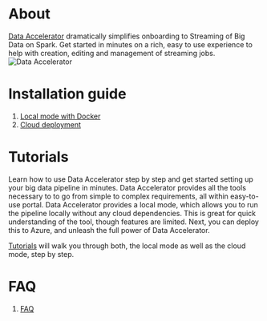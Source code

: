 # About
[Data Accelerator](home) dramatically simplifies onboarding to Streaming of Big Data on Spark. Get started in minutes on a rich, easy to use experience to help with creation, editing and management of streaming jobs.<br/>
![Data Accelerator](https://github.com/Microsoft/data-accelerator/wiki/tutorials/images/prop-race-car-data.svg)

# Installation guide
1. [Local mode with Docker](Local-mode-with-Docker)
1. [Cloud deployment](Cloud-deployment)

# Tutorials
Learn how to use Data Accelerator step by step and get started setting up your big data pipeline in minutes. Data Accelerator provides all the tools necessary to to go from simple to complex requirements, all within easy-to-use portal. Data Accelerator provides a local mode, which allows you to run the pipeline locally without any cloud dependencies. This is great for quick understanding of the tool, though features are limited. Next, you can deploy this to Azure, and unleash the full power of Data Accelerator. 

[Tutorials](tutorials) will walk you through both, the local mode as well as the cloud mode, step by step.

# FAQ
1. [FAQ](FAQ)
